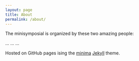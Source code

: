 ```yaml
---
layout: page
title: About
permalink: /about/
---
```


The minisymposial is organized by these two amazing people:

...
...
...


Hosted on GitHub pages ising the [minima](https://github.com/jekyll/minima) [Jekyll](https://github.com/jekyll/jekyll) theme.

